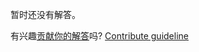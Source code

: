 
暂时还没有解答。

有兴趣[贡献你的解答](https://github.com/BFEdev/BFE.dev-solutions/blob/main/typescript/trim_zh.md)吗? [Contribute guideline](https://github.com/BFEdev/BFE.dev-solutions#how-to-contribute)
